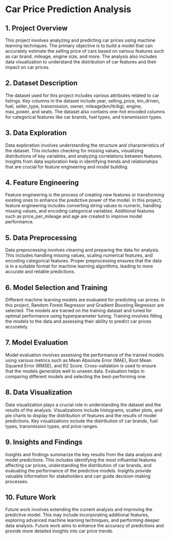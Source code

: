 
# **Car Price Prediction Analysis**



## 1. Project Overview
This project involves analyzing and predicting car prices using machine learning techniques. The primary objective is to build a model that can accurately estimate the selling price of cars based on various features such as car brand, mileage, engine size, and more. The analysis also includes data visualization to understand the distribution of car features and their impact on car prices.
## 2. Dataset Description
The dataset used for this project includes various attributes related to car listings. Key columns in the dataset include year, selling_price, km_driven, fuel, seller_type, transmission, owner, mileage(km/ltr/kg), engine, max_power, and seats. The dataset also contains one-hot encoded columns for categorical features like car brands, fuel types, and transmission types.
## 3. Data Exploration
Data exploration involves understanding the structure and characteristics of the dataset. This includes checking for missing values, visualizing distributions of key variables, and analyzing correlations between features. Insights from data exploration help in identifying trends and relationships that are crucial for feature engineering and model building.
## 4. Feature Engineering
Feature engineering is the process of creating new features or transforming existing ones to enhance the predictive power of the model. In this project, feature engineering includes converting string values to numeric, handling missing values, and encoding categorical variables. Additional features such as price_per_mileage and age are created to improve model performance.
## 5. Data Preprocessing
Data preprocessing involves cleaning and preparing the data for analysis. This includes handling missing values, scaling numerical features, and encoding categorical features. Proper preprocessing ensures that the data is in a suitable format for machine learning algorithms, leading to more accurate and reliable predictions.
## 6. Model Selection and Training
Different machine learning models are evaluated for predicting car prices. In this project, Random Forest Regressor and Gradient Boosting Regressor are selected. The models are trained on the training dataset and tuned for optimal performance using hyperparameter tuning. Training involves fitting the models to the data and assessing their ability to predict car prices accurately.
## 7. Model Evaluation
Model evaluation involves assessing the performance of the trained models using various metrics such as Mean Absolute Error (MAE), Root Mean Squared Error (RMSE), and R2 Score. Cross-validation is used to ensure that the models generalize well to unseen data. Evaluation helps in comparing different models and selecting the best-performing one.
## 8. Data Visualization
Data visualization plays a crucial role in understanding the dataset and the results of the analysis. Visualizations include histograms, scatter plots, and pie charts to display the distribution of features and the results of model predictions. Key visualizations include the distribution of car brands, fuel types, transmission types, and price ranges.


## 9. Insights and Findings
Insights and findings summarize the key results from the data analysis and model predictions. This includes identifying the most influential features affecting car prices, understanding the distribution of car brands, and evaluating the performance of the predictive models. Insights provide valuable information for stakeholders and can guide decision-making processes.


## 10. Future Work
Future work involves extending the current analysis and improving the predictive model. This may include incorporating additional features, exploring advanced machine learning techniques, and performing deeper data analysis. Future work aims to enhance the accuracy of predictions and provide more detailed insights into car price trends.